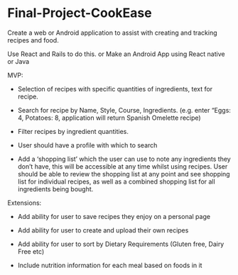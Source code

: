 # Final-Project-CookEase


Create a web or Android application to assist with creating and tracking recipes and food.

Use React and Rails to do this.
or
Make an Android App using React native or Java


MVP: 
- Selection of recipes with specific quantities of ingredients, text for recipe.

- Search for recipe by Name, Style, Course, Ingredients.
(e.g. enter “Eggs: 4, Potatoes: 8, application will return Spanish Omelette recipe)

- Filter recipes by ingredient quantities.

- User should have a profile with which to search

- Add a ‘shopping list’ which the user can use to note any ingredients they don’t have, this will be accessible at any time whilst using recipes. User should be able to review the shopping list at any point and see shopping list for individual recipes, as well as a combined shopping list for all ingredients being bought.


Extensions:

- Add ability for user to save recipes they enjoy on a personal page

- Add ability for user to create and upload their own recipes

- Add ability for user to sort by Dietary Requirements (Gluten free, Dairy Free etc)

- Include nutrition information for each meal based on foods in it
